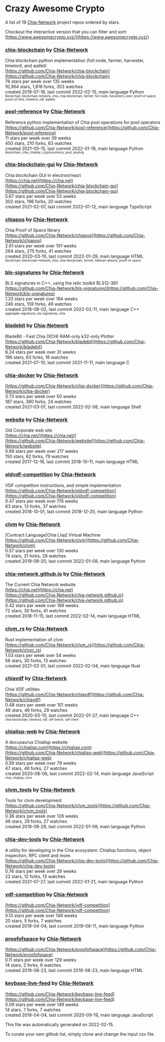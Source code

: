# Crazy Awesome Crypto
A list of 19 [Chia-Network](https://github.com/Chia-Network) project repos ordered by stars.  

Checkout the interactive version that you can filter and sort: 
[https://www.awesomecrypto.xyz/](https://www.awesomecrypto.xyz/)  


### [chia-blockchain](https://github.com/Chia-Network/chia-blockchain) by [Chia-Network](https://github.com/Chia-Network)  
Chia blockchain python implementation (full node, farmer, harvester, timelord, and wallet)  
[https://github.com/Chia-Network/chia-blockchain](https://github.com/Chia-Network/chia-blockchain)  
76 stars per week over 135 weeks  
10,364 stars, 1,818 forks, 353 watches  
created 2019-07-16, last commit 2022-02-15, main language Python  
<sub><sup>blockchain, blockchain-network, chia, chia-blockchain, farmer, full-node, harvesters, peer, proof-of-space, proof-of-time, timelord, vdf, wallets</sup></sub>


### [pool-reference](https://github.com/Chia-Network/pool-reference) by [Chia-Network](https://github.com/Chia-Network)  
Reference python implementation of Chia pool operations for pool operators  
[https://github.com/Chia-Network/pool-reference](https://github.com/Chia-Network/pool-reference)  
11 stars per week over 39 weeks  
450 stars, 210 forks, 63 watches  
created 2021-05-15, last commit 2022-01-18, main language Python  
<sub><sup>blockchain, chia, chialisp, cryptocurrency, pool, pooling</sup></sub>


### [chia-blockchain-gui](https://github.com/Chia-Network/chia-blockchain-gui) by [Chia-Network](https://github.com/Chia-Network)  
Chia blockchain GUI in electron/react  
[https://chia.net](https://chia.net)  
[https://github.com/Chia-Network/chia-blockchain-gui](https://github.com/Chia-Network/chia-blockchain-gui)  
5.67 stars per week over 53 weeks  
302 stars, 196 forks, 20 watches  
created 2021-02-07, last commit 2022-01-12, main language TypeScript  


### [chiapos](https://github.com/Chia-Network/chiapos) by [Chia-Network](https://github.com/Chia-Network)  
Chia Proof of Space library  
[https://github.com/Chia-Network/chiapos](https://github.com/Chia-Network/chiapos)  
2.61 stars per week over 101 weeks  
264 stars, 275 forks, 41 watches  
created 2020-03-10, last commit 2022-01-29, main language HTML  
<sub><sup>blockchain, blockchain-network, chia, chia-blockchain, farmer, hellman-attacks, proof-of-space</sup></sub>


### [bls-signatures](https://github.com/Chia-Network/bls-signatures) by [Chia-Network](https://github.com/Chia-Network)  
BLS signatures in C++, using the relic toolkit BLS12-381  
[https://github.com/Chia-Network/bls-signatures](https://github.com/Chia-Network/bls-signatures)  
1.33 stars per week over 184 weeks  
246 stars, 159 forks, 49 watches  
created 2018-08-02, last commit 2022-02-11, main language C++  
<sub><sup>aggregate-signatures, bls-signatures, chia</sup></sub>


### [bladebit](https://github.com/Chia-Network/bladebit) by [Chia-Network](https://github.com/Chia-Network)  
BladeBit - Fast Chia (XCH) RAM-only k32-only Plotter  
[https://github.com/Chia-Network/bladebit](https://github.com/Chia-Network/bladebit)  
6.24 stars per week over 31 weeks  
196 stars, 63 forks, 16 watches  
created 2021-07-10, last commit 2021-11-11, main language C  


### [chia-docker](https://github.com/Chia-Network/chia-docker) by [Chia-Network](https://github.com/Chia-Network)  
  
[https://github.com/Chia-Network/chia-docker](https://github.com/Chia-Network/chia-docker)  
3.73 stars per week over 50 weeks  
187 stars, 360 forks, 24 watches  
created 2021-03-01, last commit 2022-02-08, main language Shell  


### [website](https://github.com/Chia-Network/website) by [Chia-Network](https://github.com/Chia-Network)  
Old Corporate web site  
[https://chia.net/](https://chia.net/)  
[https://github.com/Chia-Network/website](https://github.com/Chia-Network/website)  
0.69 stars per week over 217 weeks  
150 stars, 62 forks, 79 watches  
created 2017-12-16, last commit 2018-10-11, main language HTML  


### [oldvdf-competition](https://github.com/Chia-Network/oldvdf-competition) by [Chia-Network](https://github.com/Chia-Network)  
VDF competition instructions, and simple implementation  
[https://github.com/Chia-Network/oldvdf-competition](https://github.com/Chia-Network/oldvdf-competition)  
0.47 stars per week over 176 weeks  
83 stars, 13 forks, 37 watches  
created 2018-10-01, last commit 2018-12-20, main language Python  


### [clvm](https://github.com/Chia-Network/clvm) by [Chia-Network](https://github.com/Chia-Network)  
[Contract Language|Chia Lisp] Virtual Machine  
[https://github.com/Chia-Network/clvm](https://github.com/Chia-Network/clvm)  
0.57 stars per week over 130 weeks  
74 stars, 31 forks, 28 watches  
created 2019-08-20, last commit 2022-01-09, main language Python  


### [chia-network.github.io](https://github.com/Chia-Network/chia-network.github.io) by [Chia-Network](https://github.com/Chia-Network)  
The Current Chia Network website  
[https://chia.net](https://chia.net)  
[https://github.com/Chia-Network/chia-network.github.io](https://github.com/Chia-Network/chia-network.github.io)  
0.42 stars per week over 169 weeks  
72 stars, 30 forks, 41 watches  
created 2018-11-15, last commit 2022-02-14, main language HTML  


### [clvm_rs](https://github.com/Chia-Network/clvm_rs) by [Chia-Network](https://github.com/Chia-Network)  
Rust implementation of clvm  
[https://github.com/Chia-Network/clvm_rs](https://github.com/Chia-Network/clvm_rs)  
1.03 stars per week over 54 weeks  
56 stars, 30 forks, 13 watches  
created 2021-02-01, last commit 2022-02-04, main language Rust  


### [chiavdf](https://github.com/Chia-Network/chiavdf) by [Chia-Network](https://github.com/Chia-Network)  
Chia VDF utilities  
[https://github.com/Chia-Network/chiavdf](https://github.com/Chia-Network/chiavdf)  
0.48 stars per week over 101 weeks  
48 stars, 46 forks, 29 watches  
created 2020-03-10, last commit 2022-01-27, main language C++  
<sub><sup>chia-blockchain, timelord, vdf, vdf-bench, vdf-client</sup></sub>


### [chialisp-web](https://github.com/Chia-Network/chialisp-web) by [Chia-Network](https://github.com/Chia-Network)  
A docusaurus Chialisp website  
[https://chialisp.com](https://chialisp.com)  
[https://github.com/Chia-Network/chialisp-web](https://github.com/Chia-Network/chialisp-web)  
0.59 stars per week over 79 weeks  
47 stars, 46 forks, 27 watches  
created 2020-08-06, last commit 2022-02-14, main language JavaScript  
<sub><sup>chia, chialisp, clvm</sup></sub>


### [clvm_tools](https://github.com/Chia-Network/clvm_tools) by [Chia-Network](https://github.com/Chia-Network)  
Tools for clvm development  
[https://github.com/Chia-Network/clvm_tools](https://github.com/Chia-Network/clvm_tools)  
0.36 stars per week over 128 weeks  
46 stars, 29 forks, 27 watches  
created 2019-08-28, last commit 2022-01-09, main language Python  


### [chia-dev-tools](https://github.com/Chia-Network/chia-dev-tools) by [Chia-Network](https://github.com/Chia-Network)  
A utility for developing in the Chia ecosystem: Chialisp functions, object inspection, RPC client and more.  
[https://github.com/Chia-Network/chia-dev-tools](https://github.com/Chia-Network/chia-dev-tools)  
0.76 stars per week over 29 weeks  
22 stars, 12 forks, 13 watches  
created 2021-07-27, last commit 2022-01-21, main language Python  


### [vdf-competition](https://github.com/Chia-Network/vdf-competition) by [Chia-Network](https://github.com/Chia-Network)  
  
[https://github.com/Chia-Network/vdf-competition](https://github.com/Chia-Network/vdf-competition)  
0.13 stars per week over 149 weeks  
20 stars, 5 forks, 7 watches  
created 2019-04-04, last commit 2019-06-11, main language Python  


### [proofofspace](https://github.com/Chia-Network/proofofspace) by [Chia-Network](https://github.com/Chia-Network)  
  
[https://github.com/Chia-Network/proofofspace](https://github.com/Chia-Network/proofofspace)  
0.11 stars per week over 129 weeks  
14 stars, 2 forks, 6 watches  
created 2019-08-23, last commit 2019-08-23, main language HTML  


### [keybase-live-feed](https://github.com/Chia-Network/keybase-live-feed) by [Chia-Network](https://github.com/Chia-Network)  
  
[https://github.com/Chia-Network/keybase-live-feed](https://github.com/Chia-Network/keybase-live-feed)  
0.09 stars per week over 149 weeks  
14 stars, 7 forks, 7 watches  
created 2019-04-04, last commit 2020-09-19, main language JavaScript  


This file was automatically generated on 2022-02-15.  

To curate your own github list, simply clone and change the input csv file.  